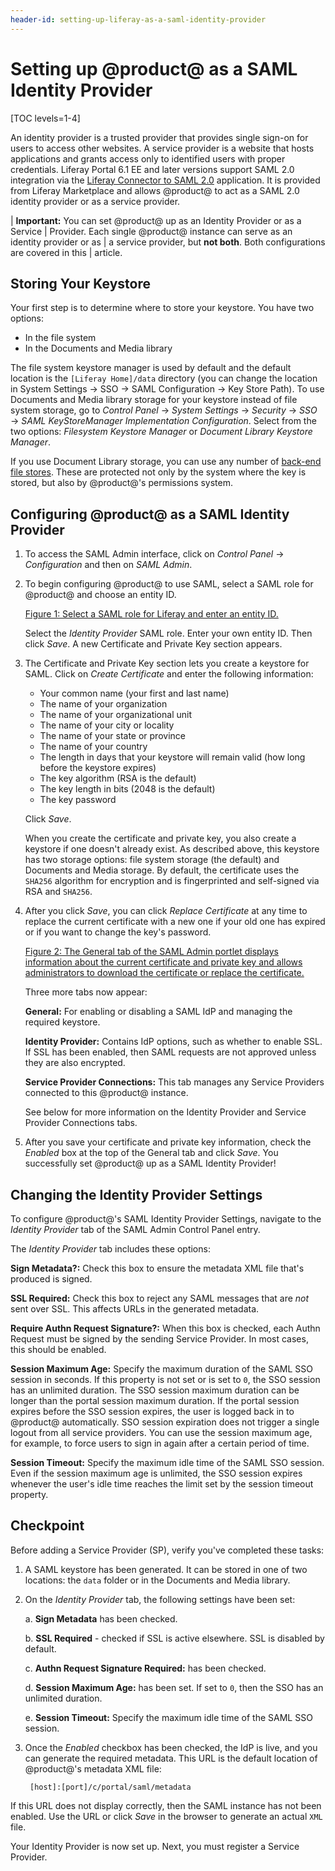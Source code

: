 ```yaml
---
header-id: setting-up-liferay-as-a-saml-identity-provider
---
```


# Setting up @product@ as a SAML Identity Provider

[TOC levels=1-4]

An identity provider is a trusted provider that provides single sign-on for
users to access other websites. A service provider is a website that hosts
applications and grants access only to identified users with proper credentials.
Liferay Portal 6.1 EE and later versions support SAML 2.0 integration via the 
[Liferay Connector to SAML 2.0](https://web.liferay.com/marketplace/-/mp/application/15188711)
application. It is provided from Liferay Marketplace and allows @product@ to act
as a SAML 2.0 identity provider or as a service provider.

| **Important:** You can set @product@ up as an Identity Provider or as a Service
| Provider. Each single @product@ instance can serve as an identity provider or as
| a service provider, but **not both**. Both configurations are covered in this
| article.

## Storing Your Keystore

Your first step is to determine where to store your keystore. You have two
options:

- In the file system
- In the Documents and Media library
 
The file system keystore manager is used by default and the default location is
the `[Liferay Home]/data` directory (you can change the location in System
Settings &rarr; SSO &rarr; SAML Configuration &rarr; Key Store Path). To use
Documents and Media library storage for your keystore instead of file system
storage, go to *Control Panel* &rarr; *System Settings* &rarr; *Security* &rarr;
*SSO* &rarr; *SAML KeyStoreManager Implementation Configuration*. Select from
the two options: *Filesystem Keystore Manager* or *Document Library Keystore
Manager*.

If you use Document Library storage, you can use any number of 
[back-end file stores](/docs/7-1/deploy/-/knowledge_base/d/document-repository-configuration).
These are protected not only by the system where the key is stored, but
also by @product@'s permissions system.

## Configuring @product@ as a SAML Identity Provider

1.  To access the SAML Admin interface, click on *Control Panel* &rarr;
    *Configuration* and then on *SAML Admin*.

2.  To begin configuring @product@ to use SAML, select a SAML role for @product@
    and choose an entity ID.

    [Figure 1: Select a SAML role for Liferay and enter an entity ID.](../../images-dxp/saml-initial-config.png)

    Select the *Identity Provider* SAML role. Enter your own entity ID. Then
    click *Save*. A new Certificate and Private Key section appears. 

3.  The Certificate and Private Key section lets you create a keystore for SAML.
    Click on *Create Certificate* and enter the following information:
 
    - Your common name (your first and last name)
    - The name of your organization
    - The name of your organizational unit
    - The name of your city or locality
    - The name of your state or province
    - The name of your country
    - The length in days that your keystore will remain valid (how long before
      the keystore expires)
    - The key algorithm (RSA is the default)
    - The key length in bits (2048 is the default)
    - The key password

    Click *Save*.

    When you create the certificate and private key, you also create a keystore
    if one doesn't already exist. As described above, this keystore has two
    storage options: file system storage (the default) and Documents and Media
    storage. By default, the certificate uses the `SHA256` algorithm for
    encryption and is fingerprinted and self-signed via RSA and `SHA256`. 
 
4.  After you click *Save*, you can click *Replace Certificate* at any time to
    replace the current certificate with a new one if your old one has expired
    or if you want to change the key's password. 

    [Figure 2: The General tab of the SAML Admin portlet displays information about the current certificate and private key and allows administrators to download the certificate or replace the certificate.](../../images-dxp/saml-keystore-info.png) 

    Three more tabs now appear: 

    **General:** For enabling or disabling a SAML IdP and managing the required
    keystore.

    **Identity Provider:** Contains IdP options, such as whether to enable SSL.
    If SSL has been enabled, then SAML requests are not approved unless they
    are also encrypted.

    **Service Provider Connections:** This tab manages any Service Providers
    connected to this @product@ instance.
 
    See below for more information on the Identity Provider and Service
    Provider Connections tabs.

5.  After you save your certificate and private key information,
    check the *Enabled* box at the top of the General tab and click *Save*.
    You successfully set @product@ up as a SAML Identity Provider!

## Changing the Identity Provider Settings

To configure @product@'s SAML Identity Provider Settings, navigate to the *Identity
Provider* tab of the SAML Admin Control Panel entry.

The *Identity Provider* tab includes these options:

**Sign Metadata?:** Check this box to ensure the metadata XML file that's
produced is signed.

**SSL Required:** Check this box to reject any SAML messages that are *not*
sent over SSL. This affects URLs in the generated metadata. 

**Require Authn Request Signature?:** When this box is checked, each Authn
Request must be signed by the sending Service Provider. In most cases, this
should be enabled. 

**Session Maximum Age:** Specify the maximum duration of the SAML SSO session
in seconds. If this property is not set or is set to `0`, the SSO session has an
unlimited duration. The SSO session maximum duration can be longer than the
portal session maximum duration. If the portal session expires before the SSO
session expires, the user is logged back in to @product@ automatically. SSO
session expiration does not trigger a single logout from all service providers.
You can use the session maximum age, for example, to force users to sign in
again after a certain period of time.

**Session Timeout:** Specify the maximum idle time of the SAML SSO session.
Even if the session maximum age is unlimited, the SSO session expires whenever
the user's idle time reaches the limit set by the session timeout property.

## Checkpoint

Before adding a Service Provider (SP), verify you've completed these tasks:

1. A SAML keystore has been generated. It can be stored in one of two locations:
   the `data` folder or in the Documents and Media library.

2. On the *Identity Provider* tab, the following settings have been set:

    a. **Sign Metadata** has been checked. 
 
    b. **SSL Required** - checked if SSL is active elsewhere. SSL is disabled by 
       default. 

    c. **Authn Request Signature Required:** has been checked. 
 
    d. **Session Maximum Age:** has been set. If set to `0`, then the SSO has an 
       unlimited duration. 

    e. **Session Timeout:** Specify the maximum idle time of the SAML SSO session. 

3. Once the *Enabled* checkbox has been checked, the IdP is live, and you can
   generate the required metadata. This URL is the default location of
   @product@'s metadata XML file:

        [host]:[port]/c/portal/saml/metadata 

If this URL does not display correctly, then the SAML instance has not been
enabled. Use the URL or click *Save* in the browser to generate an actual `XML` file.

Your Identity Provider is now set up. Next, you must register a Service
Provider. 
